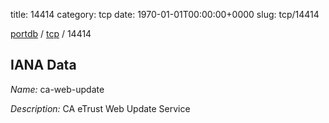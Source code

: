 title: 14414
category: tcp
date: 1970-01-01T00:00:00+0000
slug: tcp/14414

[portdb](/) / [tcp](/category/tcp.html) / 14414


## IANA Data

_Name:_ ca-web-update

_Description:_ CA eTrust Web Update Service

